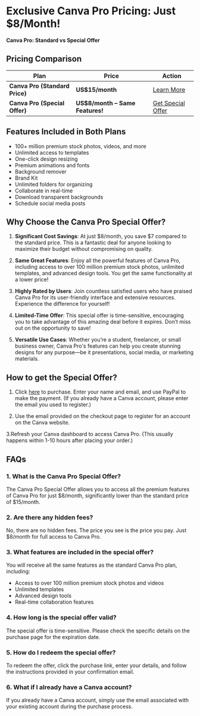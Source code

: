 # Exclusive Canva Pro Pricing: Just $8/Month!

**Canva Pro: Standard vs Special Offer**

## Pricing Comparison

| Plan                     | Price                  | Action                          |
|--------------------------|------------------------|---------------------------------|
| **Canva Pro (Standard Price)** | **US$15/month**         | [Learn More](https://www.canva.com/pricing/) |
| **Canva Pro (Special Offer)** | **US$8/month – Same Features!** | [Get Special Offer](#)       |

## Features Included in Both Plans

- 100+ million premium stock photos, videos, and more
- Unlimited access to templates
- One-click design resizing
- Premium animations and fonts
- Background remover
- Brand Kit
- Unlimited folders for organizing
- Collaborate in real-time
- Download transparent backgrounds
- Schedule social media posts

## Why Choose the Canva Pro Special Offer?

1. **Significant Cost Savings**: At just $8/month, you save $7 compared to the standard price. This is a fantastic deal for anyone looking to maximize their budget without compromising on quality.

2. **Same Great Features**: Enjoy all the powerful features of Canva Pro, including access to over 100 million premium stock photos, unlimited templates, and advanced design tools. You get the same functionality at a lower price!

3. **Highly Rated by Users**: Join countless satisfied users who have praised Canva Pro for its user-friendly interface and extensive resources. Experience the difference for yourself!

4. **Limited-Time Offer**: This special offer is time-sensitive, encouraging you to take advantage of this amazing deal before it expires. Don’t miss out on the opportunity to save!

5. **Versatile Use Cases**: Whether you’re a student, freelancer, or small business owner, Canva Pro's features can help you create stunning designs for any purpose—be it presentations, social media, or marketing materials.

## How to get the Special Offer?

1. Click [here](#) to purchase. Enter your name and email, and use PayPal to make the payment. (If you already have a Canva account, please enter the email you used to register.)
   
2. Use the email provided on the checkout page to register for an account on the Canva website.

3.Refresh your Canva dashboard to access Canva Pro. (This usually happens within 1-10 hours after placing your order.)
## FAQs 

### 1. What is the Canva Pro Special Offer?
The Canva Pro Special Offer allows you to access all the premium features of Canva Pro for just $8/month, significantly lower than the standard price of $15/month.

### 2. Are there any hidden fees?
No, there are no hidden fees. The price you see is the price you pay. Just $8/month for full access to Canva Pro.

### 3. What features are included in the special offer?
You will receive all the same features as the standard Canva Pro plan, including:
- Access to over 100 million premium stock photos and videos
- Unlimited templates
- Advanced design tools
- Real-time collaboration features

### 4. How long is the special offer valid?
The special offer is time-sensitive. Please check the specific details on the purchase page for the expiration date.

### 5. How do I redeem the special offer?
To redeem the offer, click the purchase link, enter your details, and follow the instructions provided in your confirmation email.

### 6. What if I already have a Canva account?
If you already have a Canva account, simply use the email associated with your existing account during the purchase process.

